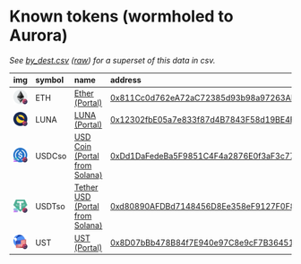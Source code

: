 
Known tokens (wormholed to Aurora)
===================================
_See [by_dest.csv](by_dest.csv) ([raw](https://raw.githubusercontent.com/certusone/wormhole-token-list/main/content/by_dest.csv)) for a superset of this data in csv._

  
| img                                                                                                  | symbol   | name                                                                    | address                                                                                                               |   decimals | origin   | sourceAddress                                                                                                           |   sourceDecimals | symbol   |
|:-----------------------------------------------------------------------------------------------------|:---------|:------------------------------------------------------------------------|:----------------------------------------------------------------------------------------------------------------------|-----------:|:---------|:------------------------------------------------------------------------------------------------------------------------|-----------------:|:-----------------|
| ![ETH](https://raw.githubusercontent.com/certusone/wormhole-token-list/main/assets/ETH_wh.png)       | ETH      | [Ether (Portal)](http://coingecko.com/en/coins/ether)                   | [0x811Cc0d762eA72aC72385d93b98a97263AE37E4C](https://aurorascan.dev/token/0x811Cc0d762eA72aC72385d93b98a97263AE37E4C) |         18 | ethereum | [0xc02aaa39b223fe8d0a0e5c4f27ead9083c756cc2](https://etherscan.io/address/0xc02aaa39b223fe8d0a0e5c4f27ead9083c756cc2)   |               18 | ETH              |
| ![LUNA](https://raw.githubusercontent.com/certusone/wormhole-token-list/main/assets/LUNA_wh.png)     | LUNA     | [LUNA (Portal)](http://coingecko.com/en/coins/terra-luna)               | [0x12302fbE05a7e833f87d4B7843F58d19BE4FdE3B](https://aurorascan.dev/token/0x12302fbE05a7e833f87d4B7843F58d19BE4FdE3B) |          6 | terra    | [uluna](https://finder.terra.money/columbus-5/address/uluna)                                                            |                6 | LUNA             |
| ![USDCso](https://raw.githubusercontent.com/certusone/wormhole-token-list/main/assets/USDCso_wh.png) | USDCso   | [USD Coin (Portal from Solana)](http://coingecko.com/en/coins/usd-coin) | [0xDd1DaFedeBa5F9851C4F4a2876E0f3aF3c774B1A](https://aurorascan.dev/token/0xDd1DaFedeBa5F9851C4F4a2876E0f3aF3c774B1A) |          6 | solana   | [EPjFWdd5AufqSSqeM2qN1xzybapC8G4wEGGkZwyTDt1v](https://solscan.io/address/EPjFWdd5AufqSSqeM2qN1xzybapC8G4wEGGkZwyTDt1v) |                6 | USDCso           |
| ![USDTso](https://raw.githubusercontent.com/certusone/wormhole-token-list/main/assets/USDTso_wh.png) | USDTso   | [Tether USD (Portal from Solana)](http://coingecko.com/en/coins/tether) | [0xd80890AFDBd7148456D8Ee358eF9127F0F8c7faf](https://aurorascan.dev/token/0xd80890AFDBd7148456D8Ee358eF9127F0F8c7faf) |          6 | solana   | [Es9vMFrzaCERmJfrF4H2FYD4KCoNkY11McCe8BenwNYB](https://solscan.io/address/Es9vMFrzaCERmJfrF4H2FYD4KCoNkY11McCe8BenwNYB) |                6 | USDTso           |
| ![UST](https://raw.githubusercontent.com/certusone/wormhole-token-list/main/assets/UST_wh.png)       | UST      | [UST (Portal)](http://coingecko.com/en/coins/terra-usd)                 | [0x8D07bBb478B84f7E940e97C8e9cF7B3645166b03](https://aurorascan.dev/token/0x8D07bBb478B84f7E940e97C8e9cF7B3645166b03) |          6 | terra    | [uusd](https://finder.terra.money/columbus-5/address/uusd)                                                              |                6 | UST              |